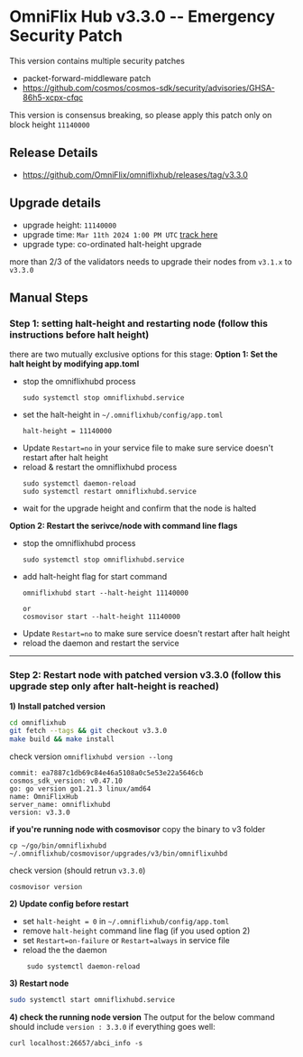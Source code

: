 # OmniFlix Hub v3.3.0 -- Emergency Security Patch

This version contains multiple security patches
- packet-forward-middleware patch
- https://github.com/cosmos/cosmos-sdk/security/advisories/GHSA-86h5-xcpx-cfqc

This version is consensus breaking, so please apply this patch only on block height `11140000`


## Release Details
- https://github.com/OmniFlix/omniflixhub/releases/tag/v3.3.0

## Upgrade details 
  - upgrade height: `11140000`
  - upgrade time: `Mar 11th 2024 1:00 PM UTC` [track here](https://www.mintscan.io/omniflix/block/11140000)
  - upgrade type: co-ordinated halt-height upgrade
  
  more than 2/3 of the validators needs to upgrade their nodes from `v3.1.x` to `v3.3.0`


## Manual Steps 

### Step 1: setting halt-height and restarting node  (follow this instructions before halt height)
there are two mutually exclusive options for this stage:
**Option 1: Set the halt height by modifying app.toml**
 - stop the omniflixhubd process
   ```
   sudo systemctl stop omniflixhubd.service
   ```
 - set the halt-height in `~/.omniflixhub/config/app.toml`
   ```
   halt-height = 11140000
   ```
 - Update `Restart=no` in your service file to make sure service doesn't restart after halt height  
 - reload & restart the omniflixhubd process
   ```
   sudo systemctl daemon-reload
   sudo systemctl restart omniflixhubd.service
   ```
 - wait for the upgrade height and confirm that the node is halted

**Option 2:  Restart the serivce/node with command line flags**
 - stop the omniflixhubd process
   ```
   sudo systemctl stop omniflixhubd.service
   ```
 - add halt-height flag for start command
   ```
   omniflixhubd start --halt-height 11140000
   
   or
   cosmovisor start --halt-height 11140000
   ```
 - Update `Restart=no` to make sure service doesn't restart after halt height
 - reload the daemon and restart the service
 ---


### Step 2: Restart node with patched version v3.3.0 (follow this upgrade step only after halt-height is reached)
**1) Install patched version**
```bash
cd omniflixhub
git fetch --tags && git checkout v3.3.0
make build && make install
```
 
check version `omniflixhubd version --long`
```
commit: ea7887c1db69c84e46a5108a0c5e53e22a5646cb
cosmos_sdk_version: v0.47.10
go: go version go1.21.3 linux/amd64
name: OmniFlixHub
server_name: omniflixhubd
version: v3.3.0
```
**if you're running node with cosmovisor**
copy the binary to v3 folder
```
cp ~/go/bin/omniflixhubd ~/.omniflixhub/cosmovisor/upgrades/v3/bin/omniflixuhbd
```
check version (should retrun `v3.3.0`)
```
cosmovisor version
```

**2) Update config before restart**
- set `halt-height = 0` in `~/.omniflixhub/config/app.toml`
- remove `halt-height` command line flag (if you used option 2)
- set `Restart=on-failure` or `Restart=always` in service file
- reload the the daemon
  ```
   sudo systemctl daemon-reload
  ```

**3) Restart node**
   ```bash
   sudo systemctl start omniflixhubd.service
   ```


**4) check the running node version**
The output for the below command should include `version : 3.3.0` if everything goes well:
```
curl localhost:26657/abci_info -s
```
